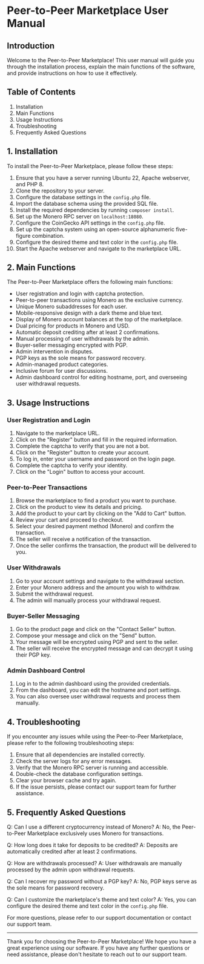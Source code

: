 # Peer-to-Peer Marketplace User Manual

## Introduction

Welcome to the Peer-to-Peer Marketplace! This user manual will guide you through the installation process, explain the main functions of the software, and provide instructions on how to use it effectively.

## Table of Contents

1. Installation
2. Main Functions
3. Usage Instructions
4. Troubleshooting
5. Frequently Asked Questions

## 1. Installation

To install the Peer-to-Peer Marketplace, please follow these steps:

1. Ensure that you have a server running Ubuntu 22, Apache webserver, and PHP 8.
2. Clone the repository to your server.
3. Configure the database settings in the `config.php` file.
4. Import the database schema using the provided SQL file.
5. Install the required dependencies by running `composer install`.
6. Set up the Monero RPC server on `localhost:18080`.
7. Configure the CoinGecko API settings in the `config.php` file.
8. Set up the captcha system using an open-source alphanumeric five-figure combination.
9. Configure the desired theme and text color in the `config.php` file.
10. Start the Apache webserver and navigate to the marketplace URL.

## 2. Main Functions

The Peer-to-Peer Marketplace offers the following main functions:

- User registration and login with captcha protection.
- Peer-to-peer transactions using Monero as the exclusive currency.
- Unique Monero subaddresses for each user.
- Mobile-responsive design with a dark theme and blue text.
- Display of Monero account balances at the top of the marketplace.
- Dual pricing for products in Monero and USD.
- Automatic deposit crediting after at least 2 confirmations.
- Manual processing of user withdrawals by the admin.
- Buyer-seller messaging encrypted with PGP.
- Admin intervention in disputes.
- PGP keys as the sole means for password recovery.
- Admin-managed product categories.
- Inclusive forum for user discussions.
- Admin dashboard control for editing hostname, port, and overseeing user withdrawal requests.

## 3. Usage Instructions

### User Registration and Login

1. Navigate to the marketplace URL.
2. Click on the "Register" button and fill in the required information.
3. Complete the captcha to verify that you are not a bot.
4. Click on the "Register" button to create your account.
5. To log in, enter your username and password on the login page.
6. Complete the captcha to verify your identity.
7. Click on the "Login" button to access your account.

### Peer-to-Peer Transactions

1. Browse the marketplace to find a product you want to purchase.
2. Click on the product to view its details and pricing.
3. Add the product to your cart by clicking on the "Add to Cart" button.
4. Review your cart and proceed to checkout.
5. Select your desired payment method (Monero) and confirm the transaction.
6. The seller will receive a notification of the transaction.
7. Once the seller confirms the transaction, the product will be delivered to you.

### User Withdrawals

1. Go to your account settings and navigate to the withdrawal section.
2. Enter your Monero address and the amount you wish to withdraw.
3. Submit the withdrawal request.
4. The admin will manually process your withdrawal request.

### Buyer-Seller Messaging

1. Go to the product page and click on the "Contact Seller" button.
2. Compose your message and click on the "Send" button.
3. Your message will be encrypted using PGP and sent to the seller.
4. The seller will receive the encrypted message and can decrypt it using their PGP key.

### Admin Dashboard Control

1. Log in to the admin dashboard using the provided credentials.
2. From the dashboard, you can edit the hostname and port settings.
3. You can also oversee user withdrawal requests and process them manually.

## 4. Troubleshooting

If you encounter any issues while using the Peer-to-Peer Marketplace, please refer to the following troubleshooting steps:

1. Ensure that all dependencies are installed correctly.
2. Check the server logs for any error messages.
3. Verify that the Monero RPC server is running and accessible.
4. Double-check the database configuration settings.
5. Clear your browser cache and try again.
6. If the issue persists, please contact our support team for further assistance.

## 5. Frequently Asked Questions

Q: Can I use a different cryptocurrency instead of Monero?
A: No, the Peer-to-Peer Marketplace exclusively uses Monero for transactions.

Q: How long does it take for deposits to be credited?
A: Deposits are automatically credited after at least 2 confirmations.

Q: How are withdrawals processed?
A: User withdrawals are manually processed by the admin upon withdrawal requests.

Q: Can I recover my password without a PGP key?
A: No, PGP keys serve as the sole means for password recovery.

Q: Can I customize the marketplace's theme and text color?
A: Yes, you can configure the desired theme and text color in the `config.php` file.

For more questions, please refer to our support documentation or contact our support team.

---

Thank you for choosing the Peer-to-Peer Marketplace! We hope you have a great experience using our software. If you have any further questions or need assistance, please don't hesitate to reach out to our support team.